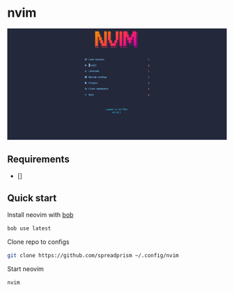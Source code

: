 # nvim
![dashboard](./docs/dashboard.png)
## Requirements
- []
## Quick start
Install neovim with [bob](https://github.com/MordechaiHadad/bob)
```sh
bob use latest
```
Clone repo to configs
```sh
git clone https://github.com/spreadprism ~/.config/nvim
```
Start neovim
```
nvim
```
